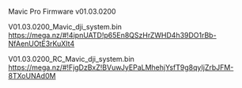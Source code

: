 Mavic Pro Firmware v01.03.0200

V01.03.0200_Mavic_dji_system.bin
https://mega.nz/#!4ipnUATD!p65En8QSzHrZWHD4h39DO1rBb-NfAenUOtE3rKuXIt4


V01.03.0200_RC_Mavic_dji_system.bin
https://mega.nz/#!FjgDzBxZ!BVuwJyEPaLMhehjYsfT9g8qyIjZrbJFM-8TXoUNAd0M
